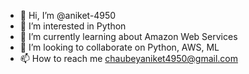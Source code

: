 - 👋 Hi, I’m @aniket-4950
- 👀 I’m interested in Python
- 🌱 I’m currently learning about Amazon Web Services
- 💞️ I’m looking to collaborate on Python, AWS, ML
- 📫 How to reach me chaubeyaniket4950@gmail.com

<!---
aniket-4950/aniket-4950 is a ✨ special ✨ repository because its `README.md` (this file) appears on your GitHub profile.
You can click the Preview link to take a look at your changes.
--->

